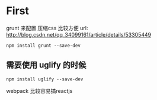 # First
grunt 来配置 压缩css 比较方便
url: http://blog.csdn.net/qq_34099161/article/details/53305449

`npm install grunt --save-dev`

## 需要使用 uglify 的时候
`npm install uglify --save-dev`


webpack 比较容易搞reactjs
